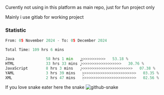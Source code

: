 Curently not using in this platform as main repo, just for fun project only

Mainly i use gitlab for working project

### Statistic
<!--START_SECTION:waka-->

```python
From: 05 November 2024 - To: 05 December 2024

Total Time: 109 hrs 6 mins

Java              58 hrs 1 min    ͎͎͎͎͎͎͎͎͎͎͎͎͎͜>>>>>>>>>>>   53.18 %
HTML              33 hrs 33 mins  ͎͎͎͎͎͎͎>>>>>>>>>>>>>>>>>>   30.76 %
JavaScript        8 hrs 3 mins    ͎̞>>>>>>>>>>>>>>>>>>>>>>>   07.38 %
YAML              3 hrs 39 mins   ̞>>>>>>>>>>>>>>>>>>>>>>>>   03.35 %
XML               2 hrs 47 mins   ̝>>>>>>>>>>>>>>>>>>>>>>>>   02.56 %
```

<!--END_SECTION:waka-->

If you love snake eater here the snake 
<picture>
  <source media="(prefers-color-scheme: dark)" srcset="https://github.com/pradana4648/pradana4648/blob/c0566a83ca6ea5f2e46bab00e717c4c82b4b5c4c/github-contribution-grid-snake-dark.svg" />
  <source media="(prefers-color-scheme: light)" srcset="https://github.com/pradana4648/pradana4648/blob/c0566a83ca6ea5f2e46bab00e717c4c82b4b5c4c/github-contribution-grid-snake.svg" />
  <img alt="github-snake" src="https://github.com/pradana4648/pradana4648/blob/c0566a83ca6ea5f2e46bab00e717c4c82b4b5c4c/github-contribution-grid-snake.svg" />
</picture>
